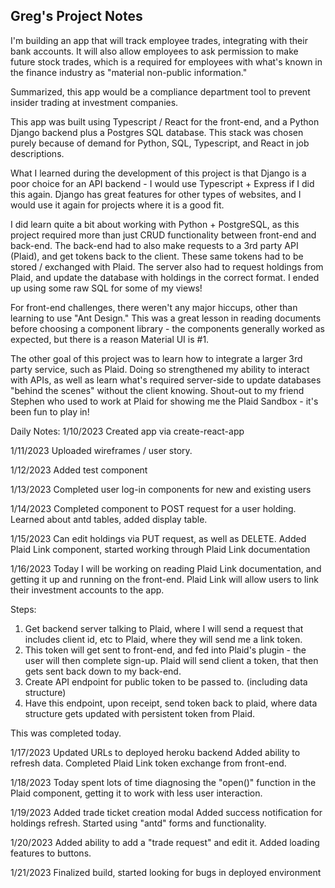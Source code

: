

## Greg's Project Notes

I'm building an app that will track employee trades, integrating with their bank accounts. It will also allow employees to ask permission to make future stock trades, which is a required for employees with what's known in the finance industry as "material non-public information."

Summarized, this app would be a compliance department tool to prevent insider trading at investment companies.

This app was built using Typescript / React for the front-end, and a Python Django backend plus a Postgres SQL database. This stack was chosen purely because of demand for Python, SQL, Typescript, and React in job descriptions.

What I learned during the development of this project is that Django is a poor choice for an API backend - I would use Typescript + Express if I did this again. Django has great features for other types of websites, and I would use it again for projects where it is a good fit.

I did learn quite a bit about working with Python + PostgreSQL, as this project required more than just CRUD functionality between front-end and back-end. The back-end had to also make requests to a 3rd party API (Plaid), and get tokens back to the client. These same tokens had to be stored / exchanged with Plaid. The server also had to request holdings from Plaid, and update the database with holdings in the correct format. I ended up using some raw SQL for some of my views!

For front-end challenges, there weren't any major hiccups, other than learning to use "Ant Design." This was a great lesson in reading documents before choosing a component library - the components generally worked as expected, but there is a reason Material UI is #1.

The other goal of this project was to learn how to integrate a larger 3rd party service, such as Plaid. Doing so strengthened my ability to interact with APIs, as well as learn what's required server-side to update databases "behind the scenes" without the client knowing. Shout-out to my friend Stephen who used to work at Plaid for showing me the Plaid Sandbox - it's been fun to play in!


Daily Notes:
1/10/2023
Created app via create-react-app

1/11/2023
Uploaded wireframes / user story.

1/12/2023
Added test component

1/13/2023
Completed user log-in components for new and existing users

1/14/2023
Completed component to POST request for a user holding. Learned about antd tables, added display table.

1/15/2023
Can edit holdings via PUT request, as well as DELETE. Added Plaid Link component, started working through Plaid Link documentation

1/16/2023
Today I will be working on reading Plaid Link documentation, and getting it up and running on the front-end. Plaid Link will allow users to link their investment accounts to the app.

Steps: 
1. Get backend server talking to Plaid, where I will send a request that includes client id, etc to Plaid, where they will send me a link token.
2. This token will get sent to front-end, and fed into Plaid's plugin - the user will then complete sign-up. Plaid will send client a token, that then gets sent back down to my back-end.
3. Create API endpoint for public token to be passed to. (including data structure)
4. Have this endpoint, upon receipt, send token back to plaid, where data structure gets updated with persistent token from Plaid.

This was completed today.

1/17/2023
Updated URLs to deployed heroku backend
Added ability to refresh data.
Completed Plaid Link token exchange from front-end.

1/18/2023
Today spent lots of time diagnosing the "open()" function in the Plaid component, getting it to work with less user interaction.

1/19/2023
Added trade ticket creation modal
Added success notification for holdings refresh.
Started using "antd" forms and functionality.

1/20/2023
Added ability to add a "trade request" and edit it.
Added loading features to buttons.

1/21/2023
Finalized build, started looking for bugs in deployed environment